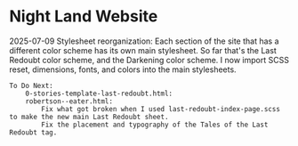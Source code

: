 # Night Land Website

2025-07-09
Stylesheet reorganization:
    Each section of the site that has a different color scheme has its own main stylesheet. So far that's the Last Redoubt color scheme, and the Darkening color scheme.
    I now import SCSS reset, dimensions, fonts, and colors into the main stylesheets.
    
    To Do Next:
        0-stories-template-last-redoubt.html:
        robertson--eater.html:
            Fix what got broken when I used last-redoubt-index-page.scss to make the new main Last Redoubt sheet.
            Fix the placement and typography of the Tales of the Last Redoubt tag. 


